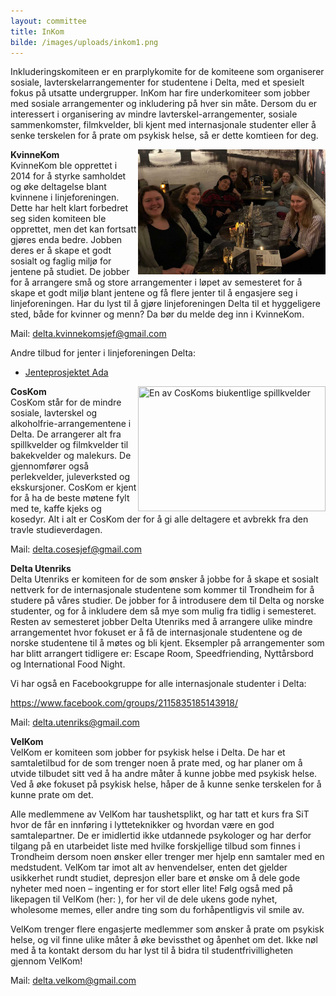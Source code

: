 ```yaml
---
layout: committee
title: InKom
bilde: /images/uploads/inkom1.png
---
```

Inkluderingskomiteen er en prarplykomite for de komiteene som organiserer sosiale, lavterskelarrangementer for studentene i Delta, med et spesielt fokus på utsatte undergrupper. InKom har fire underkomiteer som jobber med sosiale arrangementer og inkludering på hver sin måte. Dersom du er interessert i organisering av mindre lavterskel-arrangementer, sosiale sammenkomster, filmkvelder, bli kjent med internasjonale studenter eller å senke terskelen for å prate om psykisk helse, så er dette komtieen for deg. 


<img src="static/images/uploads/img-20220127-wa0001.jpg"  width="300" height="200" align="right" title="Deltas damer spiser middag sammen">

**KvinneKom**\
KvinneKom ble opprettet i 2014 for å styrke samholdet og øke deltagelse blant kvinnene i linjeforeningen. Dette har helt klart forbedret seg siden komiteen ble opprettet, men det kan fortsatt gjøres enda bedre. Jobben deres er å skape et godt sosialt og faglig miljø for jentene på studiet. De jobber for å arrangere små og store arrangementer i løpet av semesteret for å skape et godt miljø blant jentene og få flere jenter til å engasjere seg i linjeforeningen. Har du lyst til å gjøre linjeforeningen Delta til et hyggeligere sted, både for kvinner og menn? Da bør du melde deg inn i KvinneKom. 

Mail: [delta.kvinnekomsjef@gmail.com](delta.kvinnekomsjef@gmail.com)

Andre tilbud for jenter i linjeforeningen Delta:

* [Jenteprosjektet Ada](https://www.ntnu.no/jenter/ada)

<img src="/images/uploads/img_6427.jpg"  width="300" height="200" align="right" title="En av CosKoms biukentlige spillkvelder">

**CosKom**\
CosKom står for de mindre sosiale, lavterskel og alkoholfrie-arrangementene i Delta. De arrangerer alt fra spillkvelder og filmkvelder til bakekvelder og malekurs. De gjennomfører også perlekvelder, juleverksted og ekskursjoner. CosKom er kjent for å ha de beste møtene fylt med te, kaffe kjeks og kosedyr. Alt i alt er CosKom der for å gi alle deltagere et avbrekk fra den travle studieverdagen.

Mail: [delta.cosesjef@gmail.com](https://www.deltahouse.no/komiteer/komkom/delta.cosesjef@gmail.com)

**Delta Utenriks**\
Delta Utenriks er komiteen for de som ønsker å jobbe for å skape et sosialt nettverk for de internasjonale studentene som kommer til Trondheim for å studere på våres studier. De jobber for å introdusere dem til Delta og norske studenter, og for å inkludere dem så mye som mulig fra tidlig i semesteret. Resten av semesteret jobber Delta Utenriks med å arrangere ulike mindre arrangementet hvor fokuset er å få de internasjonale studentene og de norske studentene til å møtes og bli kjent. Eksempler på arrangementer som har blitt arrangert tidligere er: Escape Room, Speedfriending, Nyttårsbord og International Food Night. 

Vi har også en Facebookgruppe for alle internasjonale studenter i Delta:

<https://www.facebook.com/groups/2115835185143918/>

Mail: [delta.utenriks@gmail.com](delta.utenriks@gmail.com)

**VelKom**\
VelKom er komiteen som jobber for psykisk helse i Delta. De har et samtaletilbud for de som trenger noen å prate med, og har planer om å utvide tilbudet sitt ved å ha andre måter å kunne jobbe med psykisk helse. Ved å øke fokuset på psykisk helse, håper de å kunne senke terskelen for å kunne prate om det. 

Alle medlemmene av VelKom har taushetsplikt, og har tatt et kurs fra SiT hvor de får en innføring i lytteteknikker og hvordan være en god samtalepartner. De er imidlertid ikke utdannede psykologer og har derfor tilgang på en utarbeidet liste med hvilke forskjellige tilbud som finnes i Trondheim dersom noen ønsker eller trenger mer hjelp enn samtaler med en medstudent. VelKom tar imot alt av henvendelser, enten det gjelder usikkerhet rundt studiet, depresjon eller bare et ønske om å dele gode nyheter med noen – ingenting er for stort eller lite! Følg også med på likepagen til VelKom (her: ), for her vil de dele ukens gode nyhet, wholesome memes, eller andre ting som du forhåpentligvis vil smile av. 

VelKom trenger flere engasjerte medlemmer som ønsker å prate om psykisk helse, og vil finne ulike måter å øke bevissthet og åpenhet om det. Ikke nøl med å ta kontakt dersom du har lyst til å bidra til studentfrivilligheten gjennom VelKom!

Mail: [delta.velkom@gmail.com](delta.velkom@gmail.com)